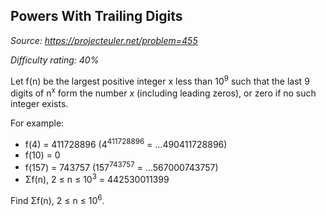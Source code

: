 Powers With Trailing Digits
---------------------------

*Source: https://projecteuler.net/problem=455*


*Difficulty rating: 40%*

Let f(n) be the largest positive integer x less than 10<sup>9</sup> such that the
last 9 digits of n<sup>x</sup> form the number *x* (including leading zeros), or
zero if no such integer exists.

For example:

-   f(4) = 411728896 (4<sup>411728896</sup> = ...490411728896)
-   f(10) = 0
-   f(157) = 743757 (157<sup>743757</sup> = ...567000743757)
-   Σf(n), 2 ≤ n ≤ 10<sup>3</sup> = 442530011399

Find Σf(n), 2 ≤ n ≤ 10<sup>6</sup>.
